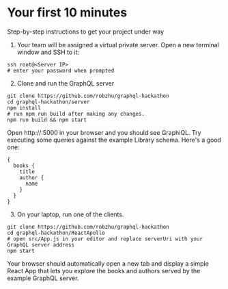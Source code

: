 # Your first 10 minutes
Step-by-step instructions to get your project under way

1) Your team will be assigned a virtual private server. Open a new terminal window and SSH to it:
```
ssh root@<Server IP>
# enter your password when prompted
```

2) Clone and run the GraphQL server

```
git clone https://github.com/robzhu/graphql-hackathon
cd graphql-hackathon/server
npm install
# run npm run build after making any changes.
npm run build && npm start
```
Open http://<Server IP>:5000 in your browser and you should see GraphiQL. Try executing some queries against the example Library schema. Here's a good one:

```
{
  books {
    title
    author {
      name
    }
  }
}
```

3) On your laptop, run one of the clients.

```
git clone https://github.com/robzhu/graphql-hackathon
cd graphql-hackathon/ReactApollo
# open src/App.js in your editor and replace serverUri with your GraphQL server address
npm start
```

Your browser should automatically open a new tab and display a simple React App that lets you explore the books and authors served by the example GraphQL server.
